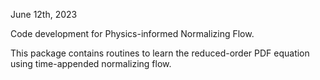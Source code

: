 June 12th, 2023

Code development for Physics-informed Normalizing Flow. 

This package contains routines to learn the reduced-order PDF equation using time-appended normalizing flow. 